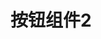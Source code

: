 <script setup>
import demo from './demo.vue'
</script>

# 按钮组件2

<Preview comp-name="RidusButton" demo-name="demo">
  <demo />
</Preview>